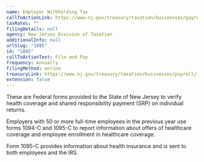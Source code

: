 ```yaml
---
name: Employer Withholding Tax
callToActionLink: https://www.nj.gov/treasury/taxation/businesses/payroll/payroll-filing.shtml
taxRates: ""
filingDetails: null
agency: New Jersey Division of Taxation
additionalInfo: null
urlSlug: "1095"
id: "1095"
callToActionText: File and Pay
frequency: Annually
filingMethod: online
treasuryLink: https://www.nj.gov/treasury/taxation/businesses/payroll/index.shtml
extension: false
---
```

These are Federal forms provided to the State of New Jersey to verify health coverage and shared responsibility payment (SRP) on individual returns.

Employers with 50 or more full-time employees in the previous year use forms 1094-C and 1095-C to report information about offers of healthcare coverage and employee enrollment in healthcare coverage.

Form 1095-C provides information about health insurance and is sent to both employees and the IRS.